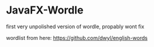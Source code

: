 # JavaFX-Wordle
first very unpolished version of wordle, propably wont fix

wordlist from here: https://github.com/dwyl/english-words
